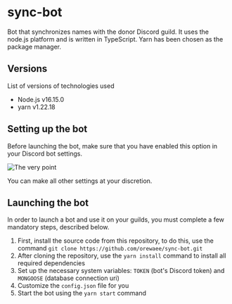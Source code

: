 # sync-bot
Bot that synchronizes names with the donor Discord guild. It uses the node.js platform and is written in TypeScript. Yarn has been chosen as the package manager.

## Versions
List of versions of technologies used
- Node.js v16.15.0
- yarn v1.22.18

## Setting up the bot
Before launching the bot, make sure that you have enabled this option in your Discord bot settings.

![The very point](https://media.discordapp.net/attachments/722826865571528764/983445477527793685/unknown.png?width=1170&height=125)

You can make all other settings at your discretion.

## Launching the bot
In order to launch a bot and use it on your guilds, you must complete a few mandatory steps, described below.

1. First, install the source code from this repository, to do this, use the command `git clone https://github.com/orewaee/sync-bot.git`
2. After cloning the repository, use the `yarn install` command to install all required dependencies
3. Set up the necessary system variables: `TOKEN` (bot's Discord token) and `MONGOOSE` (database connection uri)
4. Customize the `config.json` file for you
5. Start the bot using the `yarn start` command

